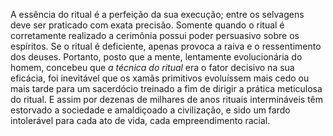 ﻿A essência do ritual é a perfeição da sua execução; entre os selvagens deve ser praticado com exata precisão. Somente quando o ritual é corretamente realizado a cerimônia possui poder persuasivo sobre os espíritos. Se o ritual é deficiente, apenas provoca a raiva e o ressentimento dos deuses. Portanto, posto que a mente, lentamente evolucionária do homem, concebeu que *a técnica do ritual* era o fator decisivo na sua eficácia, foi inevitável que os xamãs primitivos evoluíssem mais cedo ou mais tarde para um sacerdócio treinado a fim de dirigir a prática meticulosa do ritual. E assim por dezenas de milhares de anos rituais intermináveis têm estorvado a sociedade e amaldiçoado a civilização, e sido um fardo intolerável para cada ato de vida, cada empreendimento racial.